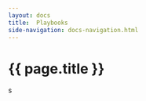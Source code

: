 ```yaml
---
layout: docs
title:  Playbooks
side-navigation: docs-navigation.html
---
```


# {{ page.title }}

s
